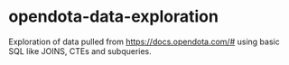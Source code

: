 # opendota-data-exploration
Exploration of data pulled from https://docs.opendota.com/# using basic SQL like JOINS, CTEs and subqueries.
